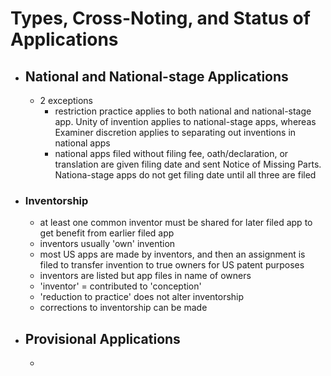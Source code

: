 # Types, Cross-Noting, and Status of Applications
* ## National and National-stage Applications
	* 2 exceptions
		* restriction practice applies to both national and national-stage app. Unity of invention applies to national-stage apps, whereas Examiner discretion applies to separating out inventions in national apps
		* national apps filed without filing fee, oath/declaration, or translation are given filing date and sent Notice of Missing Parts. Nationa-stage apps do not get filing date until all three are filed
* ### Inventorship
	* at least one common inventor must be shared for later filed app to get benefit from earlier filed app
	* inventors usually 'own' invention
	* most US apps are made by inventors, and then an assignment is filed to transfer invention to true owners for US patent purposes
	* inventors are listed but app files in name of owners
	* 'inventor' = contributed to 'conception'
	* 'reduction to practice' does not alter inventorship
	* corrections to inventorship can be made
* ## Provisional Applications
	* 